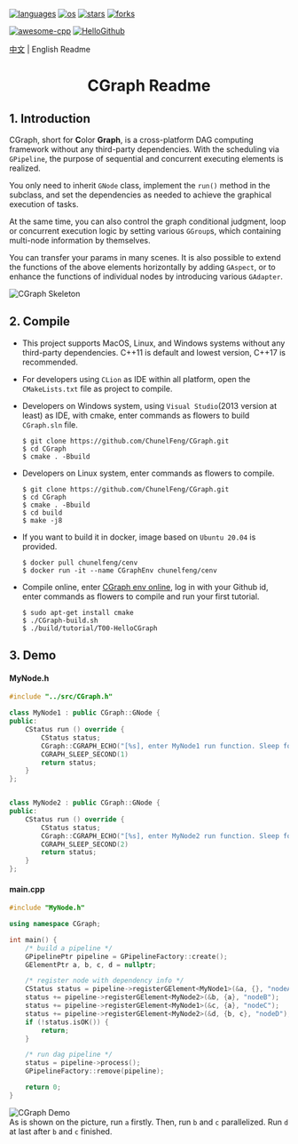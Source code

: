 <p align="left">
  <a href="https://github.com/ChunelFeng/CGraph"><img src="https://badgen.net/badge/langs/C++/cyan?list=1" alt="languages"></a>
  <a href="https://github.com/ChunelFeng/CGraph"><img src="https://badgen.net/badge/os/MacOS,Linux,Windows/cyan?list=1" alt="os"></a>
  <a href="https://github.com/ChunelFeng/CGraph/stargazers"><img src="https://badgen.net/github/stars/ChunelFeng/CGraph?color=cyan" alt="stars"></a>
  <a href="https://github.com/ChunelFeng/CGraph/network/members"><img src="https://badgen.net/github/forks/ChunelFeng/CGraph?color=cyan" alt="forks"></a>
</p>

[![awesome-cpp](https://badgen.net/badge/icon/awesome-cpp/purple?icon=awesome&label&color)](https://github.com/fffaraz/awesome-cpp)
[![HelloGithub](https://badgen.net/badge/icon/HelloGithub/purple?icon=awesome&label&color)](https://github.com/521xueweihan/HelloGitHub/blob/master/content/HelloGitHub70.md)

[中文](README.md) | English Readme

<h1 align="center">
  CGraph Readme
</h1>

## 1. Introduction

CGraph, short for <b>C</b>olor <b>Graph</b>, is a cross-platform DAG computing framework without any third-party dependencies. With the scheduling via `GPipeline`, the purpose of sequential and concurrent executing elements is realized.

You only need to inherit `GNode` class, implement the `run()` method in the subclass, and set the dependencies as needed to achieve the graphical execution of tasks.

At the same time, you can also control the graph conditional judgment, loop or concurrent execution logic by setting various `GGroup`s, which containing multi-node information by themselves.

You can transfer your params in many scenes. It is also possible to extend the functions of the above elements horizontally by adding `GAspect`, or to enhance the functions of individual nodes by introducing various `GAdapter`.

![CGraph Skeleton](https://github.com/ChunelFeng/CGraph/blob/main/doc/image/CGraph%20Skeleton.jpg)
<br>

## 2. Compile
* This project supports MacOS, Linux, and Windows systems without any third-party dependencies. C++11 is default and lowest version, C++17 is recommended.
  
* For developers using `CLion` as IDE within all platform, open the `CMakeLists.txt` file as project to compile.

* Developers on Windows system, using `Visual Studio`(2013 version at least) as IDE, with cmake, enter commands as flowers to build `CGraph.sln` file.
  ```shell
  $ git clone https://github.com/ChunelFeng/CGraph.git
  $ cd CGraph
  $ cmake . -Bbuild
  ```

* Developers on Linux system, enter commands as flowers to compile.
  ```shell
  $ git clone https://github.com/ChunelFeng/CGraph.git
  $ cd CGraph
  $ cmake . -Bbuild
  $ cd build
  $ make -j8
  ```

* If you want to build it in docker, image based on `Ubuntu 20.04` is provided.
  ```shell
  $ docker pull chunelfeng/cenv
  $ docker run -it --name CGraphEnv chunelfeng/cenv
  ```

* Compile online, enter [CGraph env online](https://gitpod.io/#/github.com/ChunelFeng/CGraph), log in with your Github id, enter commands as flowers to compile and run your first tutorial.
  ```shell
  $ sudo apt-get install cmake
  $ ./CGraph-build.sh
  $ ./build/tutorial/T00-HelloCGraph
  ```

## 3. Demo

#### MyNode.h
```cpp
#include "../src/CGraph.h"

class MyNode1 : public CGraph::GNode {
public:
    CStatus run () override {
        CStatus status;
        CGraph::CGRAPH_ECHO("[%s], enter MyNode1 run function. Sleep for 1 second ... ", this->getName().c_str());
        CGRAPH_SLEEP_SECOND(1)
        return status;
    }
};


class MyNode2 : public CGraph::GNode {
public:
    CStatus run () override {
        CStatus status;
        CGraph::CGRAPH_ECHO("[%s], enter MyNode2 run function. Sleep for 2 second ... ", this->getName().c_str());
        CGRAPH_SLEEP_SECOND(2)
        return status;
    }
};
```

#### main.cpp
```cpp
#include "MyNode.h"

using namespace CGraph;

int main() {
    /* build a pipeline */
    GPipelinePtr pipeline = GPipelineFactory::create();
    GElementPtr a, b, c, d = nullptr;

    /* register node with dependency info */
    CStatus status = pipeline->registerGElement<MyNode1>(&a, {}, "nodeA");    // register nodeA with no dependency
    status += pipeline->registerGElement<MyNode2>(&b, {a}, "nodeB");    // b depends a
    status += pipeline->registerGElement<MyNode1>(&c, {a}, "nodeC");
    status += pipeline->registerGElement<MyNode2>(&d, {b, c}, "nodeD");    // d depends b and c
    if (!status.isOK()) {
        return;
    }

    /* run dag pipeline */
    status = pipeline->process();
    GPipelineFactory::remove(pipeline);

    return 0;
}
```

![CGraph Demo](https://github.com/ChunelFeng/CGraph/blob/main/doc/image/CGraph%20Demo.jpg)
<br>
As is shown on the picture, run `a` firstly. Then, run `b` and `c` parallelized. Run `d` at last after `b` and `c` finished.





